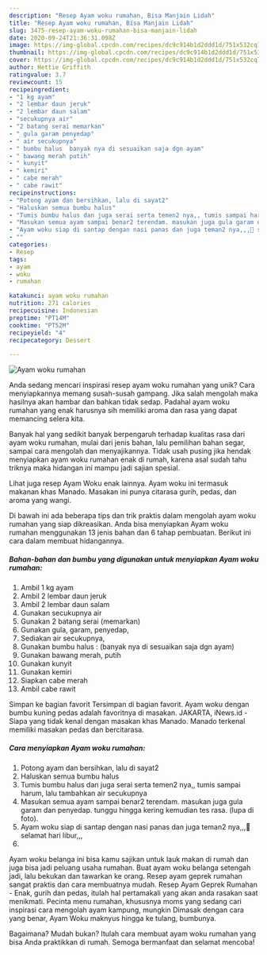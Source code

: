 ```yaml
---
description: "Resep Ayam woku rumahan, Bisa Manjain Lidah"
title: "Resep Ayam woku rumahan, Bisa Manjain Lidah"
slug: 3475-resep-ayam-woku-rumahan-bisa-manjain-lidah
date: 2020-09-24T21:36:31.098Z
image: https://img-global.cpcdn.com/recipes/dc9c914b1d2ddd1d/751x532cq70/ayam-woku-rumahan-foto-resep-utama.jpg
thumbnail: https://img-global.cpcdn.com/recipes/dc9c914b1d2ddd1d/751x532cq70/ayam-woku-rumahan-foto-resep-utama.jpg
cover: https://img-global.cpcdn.com/recipes/dc9c914b1d2ddd1d/751x532cq70/ayam-woku-rumahan-foto-resep-utama.jpg
author: Hettie Griffith
ratingvalue: 3.7
reviewcount: 15
recipeingredient:
- "1 kg ayam"
- "2 lembar daun jeruk"
- "2 lembar daun salam"
- "secukupnya air"
- "2 batang serai memarkan"
- " gula garam penyedap"
- " air secukupnya"
- " bumbu halus  banyak nya di sesuaikan saja dgn ayam"
- " bawang merah putih"
- " kunyit"
- " kemiri"
- " cabe merah"
- " cabe rawit"
recipeinstructions:
- "Potong ayam dan bersihkan, lalu di sayat2"
- "Haluskan semua bumbu halus"
- "Tumis bumbu halus dan juga serai serta temen2 nya,, tumis sampai harum, lalu tambahkan air secukupnya"
- "Masukan semua ayam sampai benar2 terendam. masukan juga gula garam dan penyedap. tunggu hingga kering kemudian tes rasa. (lupa di foto)."
- "Ayam woku siap di santap dengan nasi panas dan juga teman2 nya,,,🤭 selamat hari libur,,,"
- ""
categories:
- Resep
tags:
- ayam
- woku
- rumahan

katakunci: ayam woku rumahan 
nutrition: 271 calories
recipecuisine: Indonesian
preptime: "PT14M"
cooktime: "PT52M"
recipeyield: "4"
recipecategory: Dessert

---
```



![Ayam woku rumahan](https://img-global.cpcdn.com/recipes/dc9c914b1d2ddd1d/751x532cq70/ayam-woku-rumahan-foto-resep-utama.jpg)

Anda sedang mencari inspirasi resep ayam woku rumahan yang unik? Cara menyiapkannya memang susah-susah gampang. Jika salah mengolah maka hasilnya akan hambar dan bahkan tidak sedap. Padahal ayam woku rumahan yang enak harusnya sih memiliki aroma dan rasa yang dapat memancing selera kita.

Banyak hal yang sedikit banyak berpengaruh terhadap kualitas rasa dari ayam woku rumahan, mulai dari jenis bahan, lalu pemilihan bahan segar, sampai cara mengolah dan menyajikannya. Tidak usah pusing jika hendak menyiapkan ayam woku rumahan enak di rumah, karena asal sudah tahu triknya maka hidangan ini mampu jadi sajian spesial.

Lihat juga resep Ayam Woku enak lainnya. Ayam woku ini termasuk makanan khas Manado. Masakan ini punya citarasa gurih, pedas, dan aroma yang wangi.


Di bawah ini ada beberapa tips dan trik praktis dalam mengolah ayam woku rumahan yang siap dikreasikan. Anda bisa menyiapkan Ayam woku rumahan menggunakan 13 jenis bahan dan 6 tahap pembuatan. Berikut ini cara dalam membuat hidangannya.

<!--inarticleads1-->

##### Bahan-bahan dan bumbu yang digunakan untuk menyiapkan Ayam woku rumahan:

1. Ambil 1 kg ayam
1. Ambil 2 lembar daun jeruk
1. Ambil 2 lembar daun salam
1. Gunakan secukupnya air
1. Gunakan 2 batang serai (memarkan)
1. Gunakan  gula, garam, penyedap,
1. Sediakan  air secukupnya,
1. Gunakan  bumbu halus : (banyak nya di sesuaikan saja dgn ayam)
1. Gunakan  bawang merah, putih
1. Gunakan  kunyit
1. Gunakan  kemiri
1. Siapkan  cabe merah
1. Ambil  cabe rawit


Simpan ke bagian favorit Tersimpan di bagian favorit. Ayam woku dengan bumbu kuning pedas adalah favoritnya di masakan. JAKARTA, iNews.id - Siapa yang tidak kenal dengan masakan khas Manado. Manado terkenal memiliki masakan pedas dan bercitarasa. 

<!--inarticleads2-->

##### Cara menyiapkan Ayam woku rumahan:

1. Potong ayam dan bersihkan, lalu di sayat2
1. Haluskan semua bumbu halus
1. Tumis bumbu halus dan juga serai serta temen2 nya,, tumis sampai harum, lalu tambahkan air secukupnya
1. Masukan semua ayam sampai benar2 terendam. masukan juga gula garam dan penyedap. tunggu hingga kering kemudian tes rasa. (lupa di foto).
1. Ayam woku siap di santap dengan nasi panas dan juga teman2 nya,,,🤭 selamat hari libur,,,
1. 


Ayam woku belanga ini bisa kamu sajikan untuk lauk makan di rumah dan juga bisa jadi peluang usaha rumahan. Buat ayam woku belanga setengah jadi, lalu bekukan dan tawarkan ke orang. Resep ayam geprek rumahan sangat praktis dan cara membuatnya mudah. Resep Ayam Geprek Rumahan - Enak, gurih dan pedas, itulah hal pertamakali yang akan anda rasakan saat menikmati. Pecinta menu rumahan, khususnya moms yang sedang cari inspirasi cara mengolah ayam kampung, mungkin Dimasak dengan cara yang benar, Ayam Woku maknyus hingga ke tulang, bumbunya. 

Bagaimana? Mudah bukan? Itulah cara membuat ayam woku rumahan yang bisa Anda praktikkan di rumah. Semoga bermanfaat dan selamat mencoba!
